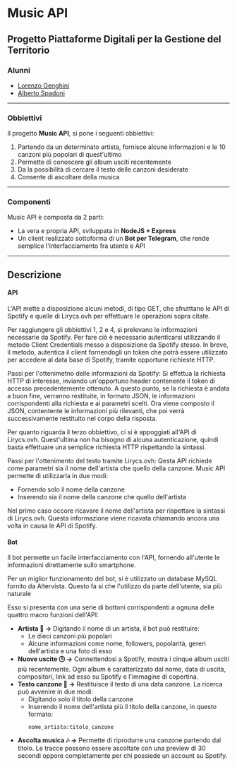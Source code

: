 # Music API #

## Progetto Piattaforme Digitali per la Gestione del Territorio ##

### Alunni ###
+ [Lorenzo Genghini](https://github.com/Lorenzo1997)
+ [Alberto Spadoni](https://github.com/Albisyx)

---

### Obbiettivi ###
Il progetto **Music API**, si pone i seguenti obbiettivi:
1. Partendo da un determinato artista, fornisce alcune informazioni e le 10 canzoni più popolari di quest'ultimo
2. Permette di conoscere gli album usciti recentemente
3. Da la possibilità di cercare il testo delle canzoni desiderate
4. Consente di ascoltare della musica

---

### Componenti ###
Music API è composta da 2 parti:
+ La vera e propria API, sviluppata in **NodeJS + Express**
+ Un client realizzato sottoforma di un **Bot per Telegram**, che rende semplice l'interfacciamento fra utente e API

---

## Descrizione ##

#### API ####
L'API mette a disposizione alcuni metodi, di tipo GET, che sfrutttano le API di Spotify e quelle di Lirycs.ovh per effettuare le operazioni sopra citate.

Per raggiungere gli obbiettivi 1, 2 e 4, si prelevano le informazioni necessarie da Spotify. Per fare ciò è necessario autenticarsi utilizzando il metodo Client Credentials messo a disposizione da Spotify stesso. In breve, il metodo, autentica il client fornendogli un token che potrà essere utilizzato per accedere al data base di Spotify, tramite opportune richieste HTTP.

Passi per l'ottenimetno delle informazioni da Spotify:
Si effettua la richiesta HTTP di interesse, inviando un'opportuno header contenente il token di accesso precedentemente ottenuto.
A questo punto, se la richiesta è andata a buon fine, verranno restituite, in formato JSON, le informazioni corrispondenti alla richiesta e ai parametri scelti.
Ora viene composto il JSON, contentente le informazioni più rilevanti, che poi verrà successivamente restituito nel corpo della risposta.

Per quanto riguarda il terzo obbiettivo, ci si è appoggiati all'API di Lirycs.ovh. Quest'ultima non ha bisogno di alcuna autenticazione, quindi basta effettuare una semplice richiesta HTTP rispettando la sintassi.

Passi per l'ottenimento del testo tramite Lirycs.ovh:
Qesta API richiede come parametri sia il nome dell'artista che quello della canzone. Music API permette di utilizzarla in due modi:
+ Fornendo solo il nome della canzone
+ Inserendo sia il nome della canzone che quello dell'artista

Nel primo caso occore ricavare il nome dell'artista per rispettare la sintassi di Lirycs.ovh. Questa informazione viene ricavata chiamando ancora una volta in causa le API di Spotify.

#### Bot ####
Il bot permette un facile interfacciamento con l'API, fornendo all'utente le informazioni direttamente sullo smartphone.

Per un miglior funzionamento del bot, si è utilizzato un database MySQL fornito da Altervista. Questo fa si che l'utilizzo da parte dell'utente, sia più naturale

Esso si presenta con una serie di bottoni corrispondenti a ognuna delle quattro macro funzioni dell'API:
+ **Artista 👤 ->** Digitando il nome di un artista, il bot può restituire:
	* Le dieci canzoni più popolari
	* Alcune informazioni come nome, followers, popolarità, gereri dell'artista e una foto di esso
+ **Nuove uscite 🕒 ->** Connettendosi a Spotify, mostra i cinque album usciti più recentemente. Ogni album è caratterizzato dal nome, data di uscita, compositori, link ad esso su Spotify e l'immagine di copertina.
+ **Testo canzone 📜 ->** Restituisce il testo di una data canzone. La ricerca può avvenire in due modi:
	* Digitando solo il titolo della canzone
	* Inserendo il nome dell'artista più il titolo della canzone, in questo formato:
	  ```
	  nome_artista:titolo_canzone
	  ```
+ **Ascolta musica 🎶 ->** Permette di riprodurre una canzone partendo dal titolo. Le tracce possono essere ascoltate con una preview di 30 secondi oppore completamente per chi possiede un account su Spotify.